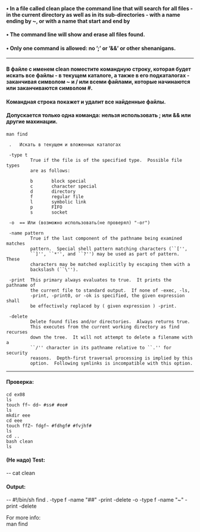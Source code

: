 #### • In a file called clean place the command line that will search for all files - in the current directory as well as in its sub-directories - with a name ending by ~, or with a name that start and end by #
#### • The command line will show and erase all files found.
#### • Only one command is allowed: no ’;’ or ’&&’ or other shenanigans.
--------  
#### В файле с именем clean поместите командную строку, которая будет искать все файлы - в текущем каталоге, а также в его подкаталогах - заканчивая символом ~ и / или всеми файлами, которые начинаются или заканчиваются символом #. 
#### Командная строка покажет и удалит все найденные файлы. 
#### Допускается только одна команда: нельзя использовать ; или && или другие махинации.
        
```
man find
```
	 .	 Искать в текущем и вложенных каталогах

     -type t
             True if the file is of the specified type.  Possible file types
             are as follows:

             b       block special
             c       character special
             d       directory
             f       regular file
             l       symbolic link
             p       FIFO
             s       socket

	 -o	 == Или (возможно использовать(не проверял) "-or")

     -name pattern
             True if the last component of the pathname being examined matches
             pattern.  Special shell pattern matching characters (``['',
             ``]'', ``*'', and ``?'') may be used as part of pattern.  These
             characters may be matched explicitly by escaping them with a
             backslash (``\'').

     -print  This primary always evaluates to true.  It prints the pathname of
             the current file to standard output.  If none of -exec, -ls,
             -print, -print0, or -ok is specified, the given expression shall
             be effectively replaced by ( given expression ) -print.

     -delete
             Delete found files and/or directories.  Always returns true.
             This executes from the current working directory as find recurses
             down the tree.  It will not attempt to delete a filename with a
             ``/'' character in its pathname relative to ``.'' for security
             reasons.  Depth-first traversal processing is implied by this
             option.  Following symlinks is incompatible with this option.
--------  
#### Проверка:
```
cd ex08
ls
touch ff~ dd~ #ss# #ee#
ls
mkdir eee
cd eee
touch ffZ~ fdgf~ #fdhgf# #fvjhf#
ls
cd ..
bash clean
ls
```


#### (Не надо) Test:  
-- cat clean  

#### Output:  
-- #!/bin/sh find . -type f -name "##" -print -delete -o -type f -name "~" -print -delete

For more info:  
man find